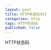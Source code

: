 ```yaml
---
layout: post
title: HTTP状态码413
categories: http
tags: HTTP状态码
published: false
---
```


HTTP状态码